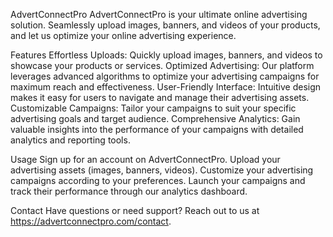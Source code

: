 AdvertConnectPro
AdvertConnectPro is your ultimate online advertising solution. Seamlessly upload images, banners, and videos of your products, and let us optimize your online advertising experience.

Features
Effortless Uploads: Quickly upload images, banners, and videos to showcase your products or services.
Optimized Advertising: Our platform leverages advanced algorithms to optimize your advertising campaigns for maximum reach and effectiveness.
User-Friendly Interface: Intuitive design makes it easy for users to navigate and manage their advertising assets.
Customizable Campaigns: Tailor your campaigns to suit your specific advertising goals and target audience.
Comprehensive Analytics: Gain valuable insights into the performance of your campaigns with detailed analytics and reporting tools.

Usage
Sign up for an account on AdvertConnectPro.
Upload your advertising assets (images, banners, videos).
Customize your advertising campaigns according to your preferences.
Launch your campaigns and track their performance through our analytics dashboard.

Contact
Have questions or need support? Reach out to us at https://advertconnectpro.com/contact.

